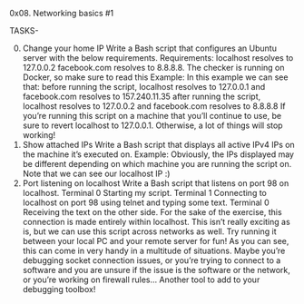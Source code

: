 0x08. Networking basics #1

TASKS-

0. Change your home IP
Write a Bash script that configures an Ubuntu server with the below requirements.
Requirements:
localhost resolves to 127.0.0.2
facebook.com resolves to 8.8.8.8.
The checker is running on Docker, so make sure to read this
Example:
In this example we can see that:
before running the script, localhost resolves to 127.0.0.1 and facebook.com resolves to 157.240.11.35
after running the script, localhost resolves to 127.0.0.2 and facebook.com resolves to 8.8.8.8
If you’re running this script on a machine that you’ll continue to use, be sure to revert localhost to 127.0.0.1. Otherwise, a lot of things will stop working!
1. Show attached IPs
Write a Bash script that displays all active IPv4 IPs on the machine it’s executed on.
Example:
Obviously, the IPs displayed may be different depending on which machine you are running the script on.
Note that we can see our localhost IP :)
2. Port listening on localhost
Write a Bash script that listens on port 98 on localhost.
Terminal 0
Starting my script.
Terminal 1
Connecting to localhost on port 98 using telnet and typing some text.
Terminal 0
Receiving the text on the other side.
For the sake of the exercise, this connection is made entirely within localhost. This isn’t really exciting as is, but we can use this script across networks as well. Try running it between your local PC and your remote server for fun!
As you can see, this can come in very handy in a multitude of situations. Maybe you’re debugging socket connection issues, or you’re trying to connect to a software and you are unsure if the issue is the software or the network, or you’re working on firewall rules… Another tool to add to your debugging toolbox!
